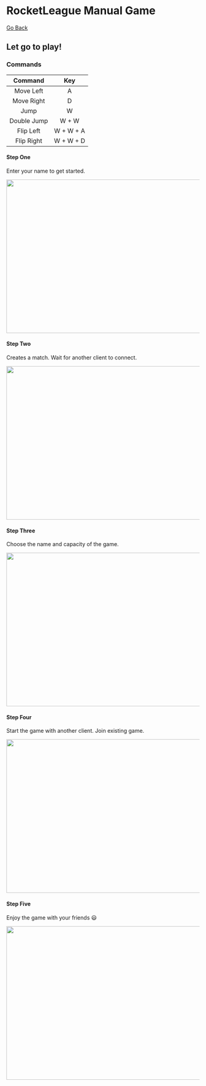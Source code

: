 # RocketLeague Manual Game
[Go Back](README.md)
## Let go to play!

### Commands

|   Command   |    Key    | 
|:-----------:|:---------:|
|  Move Left  |     A     |
| Move Right  |     D     | 
|    Jump     |     W     | 
| Double Jump |   W + W   | 
|  Flip Left  | W + W + A |
| Flip Right  | W + W + D |

#### Step One

Enter your name to get started.

<p align="center">
<img height="400" src="../TP_RocketLeague/diagramas/Inicio.png" width="800"/>
</p>


#### Step Two

Creates a match. Wait for another client to connect.

<p align="center">
<img height="400" src="../TP_RocketLeague/diagramas/Menu.png" width="800"/>
</p>

#### Step Three
Choose the name and capacity of the game.

<p align="center">
<img height="400" src="../TP_RocketLeague/diagramas/Create.png" width="800"/>
</p>

#### Step Four

Start the game with another client. Join existing game.

<p align="center">
<img height="400" src="../TP_RocketLeague/diagramas/Join.png" width="800"/>
</p>

#### Step Five

Enjoy the game with your friends 😃

<p align="center">
<img height="400" src="../TP_RocketLeague/diagramas/Game.jpeg" width="800"/>
</p>
